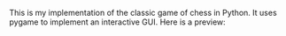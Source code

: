 This is my implementation of the classic game of chess in Python. It uses pygame to implement an interactive GUI. Here is a preview:



